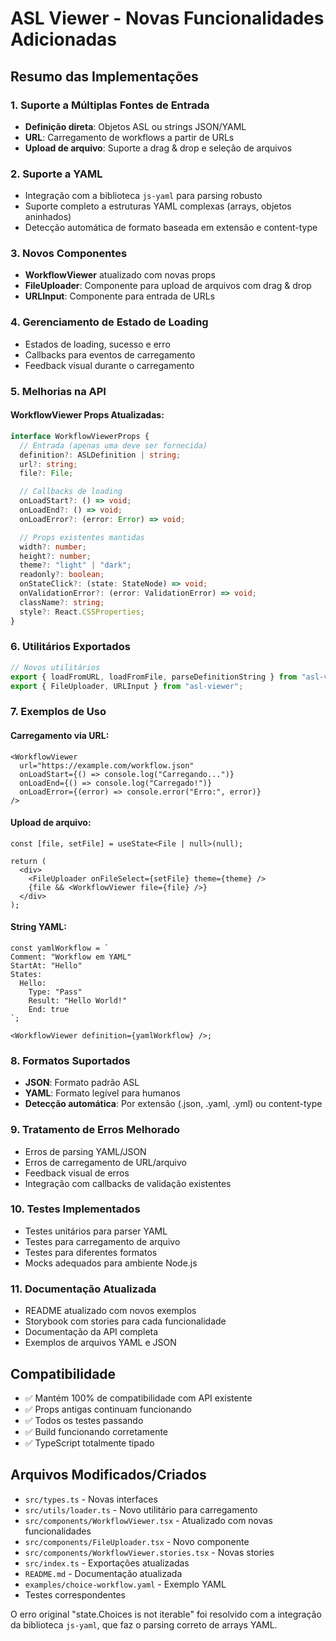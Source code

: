 # ASL Viewer - Novas Funcionalidades Adicionadas

## Resumo das Implementações

### 1. Suporte a Múltiplas Fontes de Entrada

- **Definição direta**: Objetos ASL ou strings JSON/YAML
- **URL**: Carregamento de workflows a partir de URLs
- **Upload de arquivo**: Suporte a drag & drop e seleção de arquivos

### 2. Suporte a YAML

- Integração com a biblioteca `js-yaml` para parsing robusto
- Suporte completo a estruturas YAML complexas (arrays, objetos aninhados)
- Detecção automática de formato baseada em extensão e content-type

### 3. Novos Componentes

- **WorkflowViewer** atualizado com novas props
- **FileUploader**: Componente para upload de arquivos com drag & drop
- **URLInput**: Componente para entrada de URLs

### 4. Gerenciamento de Estado de Loading

- Estados de loading, sucesso e erro
- Callbacks para eventos de carregamento
- Feedback visual durante o carregamento

### 5. Melhorias na API

#### WorkflowViewer Props Atualizadas:

```typescript
interface WorkflowViewerProps {
  // Entrada (apenas uma deve ser fornecida)
  definition?: ASLDefinition | string;
  url?: string;
  file?: File;

  // Callbacks de loading
  onLoadStart?: () => void;
  onLoadEnd?: () => void;
  onLoadError?: (error: Error) => void;

  // Props existentes mantidas
  width?: number;
  height?: number;
  theme?: "light" | "dark";
  readonly?: boolean;
  onStateClick?: (state: StateNode) => void;
  onValidationError?: (error: ValidationError) => void;
  className?: string;
  style?: React.CSSProperties;
}
```

### 6. Utilitários Exportados

```typescript
// Novos utilitários
export { loadFromURL, loadFromFile, parseDefinitionString } from "asl-viewer";
export { FileUploader, URLInput } from "asl-viewer";
```

### 7. Exemplos de Uso

#### Carregamento via URL:

```tsx
<WorkflowViewer
  url="https://example.com/workflow.json"
  onLoadStart={() => console.log("Carregando...")}
  onLoadEnd={() => console.log("Carregado!")}
  onLoadError={(error) => console.error("Erro:", error)}
/>
```

#### Upload de arquivo:

```tsx
const [file, setFile] = useState<File | null>(null);

return (
  <div>
    <FileUploader onFileSelect={setFile} theme={theme} />
    {file && <WorkflowViewer file={file} />}
  </div>
);
```

#### String YAML:

```tsx
const yamlWorkflow = `
Comment: "Workflow em YAML"
StartAt: "Hello"
States:
  Hello:
    Type: "Pass"
    Result: "Hello World!"
    End: true
`;

<WorkflowViewer definition={yamlWorkflow} />;
```

### 8. Formatos Suportados

- **JSON**: Formato padrão ASL
- **YAML**: Formato legível para humanos
- **Detecção automática**: Por extensão (.json, .yaml, .yml) ou content-type

### 9. Tratamento de Erros Melhorado

- Erros de parsing YAML/JSON
- Erros de carregamento de URL/arquivo
- Feedback visual de erros
- Integração com callbacks de validação existentes

### 10. Testes Implementados

- Testes unitários para parser YAML
- Testes para carregamento de arquivo
- Testes para diferentes formatos
- Mocks adequados para ambiente Node.js

### 11. Documentação Atualizada

- README atualizado com novos exemplos
- Storybook com stories para cada funcionalidade
- Documentação da API completa
- Exemplos de arquivos YAML e JSON

## Compatibilidade

- ✅ Mantém 100% de compatibilidade com API existente
- ✅ Props antigas continuam funcionando
- ✅ Todos os testes passando
- ✅ Build funcionando corretamente
- ✅ TypeScript totalmente tipado

## Arquivos Modificados/Criados

- `src/types.ts` - Novas interfaces
- `src/utils/loader.ts` - Novo utilitário para carregamento
- `src/components/WorkflowViewer.tsx` - Atualizado com novas funcionalidades
- `src/components/FileUploader.tsx` - Novo componente
- `src/components/WorkflowViewer.stories.tsx` - Novas stories
- `src/index.ts` - Exportações atualizadas
- `README.md` - Documentação atualizada
- `examples/choice-workflow.yaml` - Exemplo YAML
- Testes correspondentes

O erro original "state.Choices is not iterable" foi resolvido com a integração da biblioteca `js-yaml`, que faz o parsing correto de arrays YAML.
